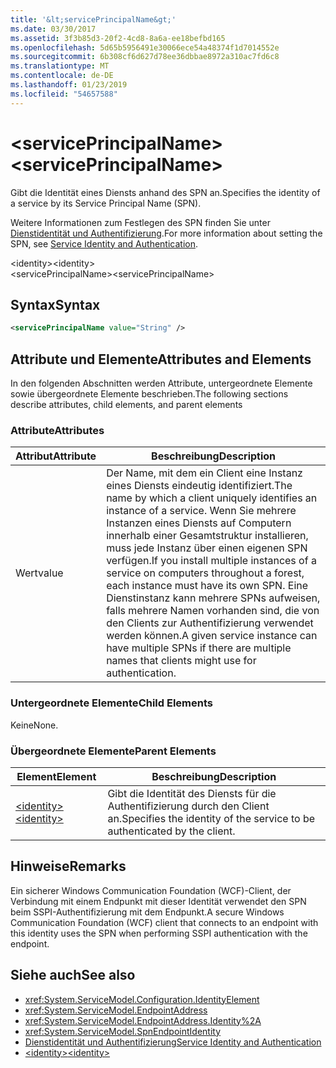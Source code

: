 ```yaml
---
title: '&lt;servicePrincipalName&gt;'
ms.date: 03/30/2017
ms.assetid: 3f3b85d3-20f2-4cd8-8a6a-ee18befbd165
ms.openlocfilehash: 5d65b5956491e30066ece54a48374f1d7014552e
ms.sourcegitcommit: 6b308cf6d627d78ee36dbbae8972a310ac7fd6c8
ms.translationtype: MT
ms.contentlocale: de-DE
ms.lasthandoff: 01/23/2019
ms.locfileid: "54657588"
---
```

# <a name="ltserviceprincipalnamegt"></a><span data-ttu-id="e25da-102">&lt;servicePrincipalName&gt;</span><span class="sxs-lookup"><span data-stu-id="e25da-102">&lt;servicePrincipalName&gt;</span></span>
<span data-ttu-id="e25da-103">Gibt die Identität eines Diensts anhand des SPN an.</span><span class="sxs-lookup"><span data-stu-id="e25da-103">Specifies the identity of a service by its Service Principal Name (SPN).</span></span>  
  
 <span data-ttu-id="e25da-104">Weitere Informationen zum Festlegen des SPN finden Sie unter [Dienstidentität und Authentifizierung](../../../../../docs/framework/wcf/feature-details/service-identity-and-authentication.md).</span><span class="sxs-lookup"><span data-stu-id="e25da-104">For more information about setting the SPN, see [Service Identity and Authentication](../../../../../docs/framework/wcf/feature-details/service-identity-and-authentication.md).</span></span>  
  
 <span data-ttu-id="e25da-105">\<identity></span><span class="sxs-lookup"><span data-stu-id="e25da-105">\<identity></span></span>  
<span data-ttu-id="e25da-106">\<servicePrincipalName></span><span class="sxs-lookup"><span data-stu-id="e25da-106">\<servicePrincipalName></span></span>  
  
## <a name="syntax"></a><span data-ttu-id="e25da-107">Syntax</span><span class="sxs-lookup"><span data-stu-id="e25da-107">Syntax</span></span>  
  
```xml  
<servicePrincipalName value="String" />
```  
  
## <a name="attributes-and-elements"></a><span data-ttu-id="e25da-108">Attribute und Elemente</span><span class="sxs-lookup"><span data-stu-id="e25da-108">Attributes and Elements</span></span>  
 <span data-ttu-id="e25da-109">In den folgenden Abschnitten werden Attribute, untergeordnete Elemente sowie übergeordnete Elemente beschrieben.</span><span class="sxs-lookup"><span data-stu-id="e25da-109">The following sections describe attributes, child elements, and parent elements</span></span>  
  
### <a name="attributes"></a><span data-ttu-id="e25da-110">Attribute</span><span class="sxs-lookup"><span data-stu-id="e25da-110">Attributes</span></span>  
  
|<span data-ttu-id="e25da-111">Attribut</span><span class="sxs-lookup"><span data-stu-id="e25da-111">Attribute</span></span>|<span data-ttu-id="e25da-112">Beschreibung</span><span class="sxs-lookup"><span data-stu-id="e25da-112">Description</span></span>|  
|---------------|-----------------|  
|<span data-ttu-id="e25da-113">Wert</span><span class="sxs-lookup"><span data-stu-id="e25da-113">value</span></span>|<span data-ttu-id="e25da-114">Der Name, mit dem ein Client eine Instanz eines Diensts eindeutig identifiziert.</span><span class="sxs-lookup"><span data-stu-id="e25da-114">The name by which a client uniquely identifies an instance of a service.</span></span> <span data-ttu-id="e25da-115">Wenn Sie mehrere Instanzen eines Diensts auf Computern innerhalb einer Gesamtstruktur installieren, muss jede Instanz über einen eigenen SPN verfügen.</span><span class="sxs-lookup"><span data-stu-id="e25da-115">If you install multiple instances of a service on computers throughout a forest, each instance must have its own SPN.</span></span> <span data-ttu-id="e25da-116">Eine Dienstinstanz kann mehrere SPNs aufweisen, falls mehrere Namen vorhanden sind, die von den Clients zur Authentifizierung verwendet werden können.</span><span class="sxs-lookup"><span data-stu-id="e25da-116">A given service instance can have multiple SPNs if there are multiple names that clients might use for authentication.</span></span>|  
  
### <a name="child-elements"></a><span data-ttu-id="e25da-117">Untergeordnete Elemente</span><span class="sxs-lookup"><span data-stu-id="e25da-117">Child Elements</span></span>  
 <span data-ttu-id="e25da-118">Keine</span><span class="sxs-lookup"><span data-stu-id="e25da-118">None.</span></span>  
  
### <a name="parent-elements"></a><span data-ttu-id="e25da-119">Übergeordnete Elemente</span><span class="sxs-lookup"><span data-stu-id="e25da-119">Parent Elements</span></span>  
  
|<span data-ttu-id="e25da-120">Element</span><span class="sxs-lookup"><span data-stu-id="e25da-120">Element</span></span>|<span data-ttu-id="e25da-121">Beschreibung</span><span class="sxs-lookup"><span data-stu-id="e25da-121">Description</span></span>|  
|-------------|-----------------|  
|[<span data-ttu-id="e25da-122">\<identity></span><span class="sxs-lookup"><span data-stu-id="e25da-122">\<identity></span></span>](../../../../../docs/framework/configure-apps/file-schema/wcf/identity.md)|<span data-ttu-id="e25da-123">Gibt die Identität des Diensts für die Authentifizierung durch den Client an.</span><span class="sxs-lookup"><span data-stu-id="e25da-123">Specifies the identity of the service to be authenticated by the client.</span></span>|  
  
## <a name="remarks"></a><span data-ttu-id="e25da-124">Hinweise</span><span class="sxs-lookup"><span data-stu-id="e25da-124">Remarks</span></span>  
 <span data-ttu-id="e25da-125">Ein sicherer Windows Communication Foundation (WCF)-Client, der Verbindung mit einem Endpunkt mit dieser Identität verwendet den SPN beim SSPI-Authentifizierung mit dem Endpunkt.</span><span class="sxs-lookup"><span data-stu-id="e25da-125">A secure Windows Communication Foundation (WCF) client that connects to an endpoint with this identity uses the SPN when performing SSPI authentication with the endpoint.</span></span>  
  
## <a name="see-also"></a><span data-ttu-id="e25da-126">Siehe auch</span><span class="sxs-lookup"><span data-stu-id="e25da-126">See also</span></span>
- <xref:System.ServiceModel.Configuration.IdentityElement>
- <xref:System.ServiceModel.EndpointAddress>
- <xref:System.ServiceModel.EndpointAddress.Identity%2A>
- <xref:System.ServiceModel.SpnEndpointIdentity>
- [<span data-ttu-id="e25da-127">Dienstidentität und Authentifizierung</span><span class="sxs-lookup"><span data-stu-id="e25da-127">Service Identity and Authentication</span></span>](../../../../../docs/framework/wcf/feature-details/service-identity-and-authentication.md)
- [<span data-ttu-id="e25da-128">\<identity></span><span class="sxs-lookup"><span data-stu-id="e25da-128">\<identity></span></span>](../../../../../docs/framework/configure-apps/file-schema/wcf/identity.md)

